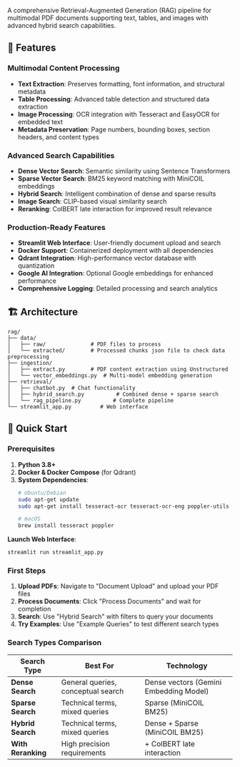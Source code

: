 A comprehensive Retrieval-Augmented Generation (RAG) pipeline for multimodal PDF documents supporting text, tables, and images with advanced hybrid search capabilities.

## 🌟 Features

### Multimodal Content Processing
- **Text Extraction**: Preserves formatting, font information, and structural metadata
- **Table Processing**: Advanced table detection and structured data extraction  
- **Image Processing**: OCR integration with Tesseract and EasyOCR for embedded text
- **Metadata Preservation**: Page numbers, bounding boxes, section headers, and content types

### Advanced Search Capabilities
- **Dense Vector Search**: Semantic similarity using Sentence Transformers
- **Sparse Vector Search**: BM25 keyword matching with MiniCOIL embeddings
- **Hybrid Search**: Intelligent combination of dense and sparse results
- **Image Search**: CLIP-based visual similarity search
- **Reranking**: ColBERT late interaction for improved result relevance

### Production-Ready Features
- **Streamlit Web Interface**: User-friendly document upload and search
- **Docker Support**: Containerized deployment with all dependencies
- **Qdrant Integration**: High-performance vector database with quantization
- **Google AI Integration**: Optional Google embeddings for enhanced performance
- **Comprehensive Logging**: Detailed processing and search analytics

## 🏗️ Architecture

```
rag/
├── data/
│   ├── raw/              # PDF files to process
│   └── extracted/        # Processed chunks json file to check data preprocessing
├── ingestion/
│   ├── extract.py        # PDF content extraction using Unstructured
│   └── vector_embeddings.py  # Multi-model embedding generation
├── retrieval/
│   ├── chatbot.py  # Chat functionality
│   ├── hybrid_search.py          # Combined dense + sparse search
│   └── rag_pipeline.py          # Complete pipeline
└── streamlit_app.py         # Web interface
```

## 🚀 Quick Start

### Prerequisites

1. **Python 3.8+**
2. **Docker & Docker Compose** (for Qdrant)
3. **System Dependencies**:
   ```bash
   # Ubuntu/Debian
   sudo apt-get update
   sudo apt-get install tesseract-ocr tesseract-ocr-eng poppler-utils
   
   # macOS
   brew install tesseract poppler
   ```

**Launch Web Interface**:
   ```bash
   streamlit run streamlit_app.py
   ```

### First Steps

1. **Upload PDFs**: Navigate to "Document Upload" and upload your PDF files
2. **Process Documents**: Click "Process Documents" and wait for completion
3. **Search**: Use "Hybrid Search" with filters to query your documents
4. **Try Examples**: Use "Example Queries" to test different search types


### Search Types Comparison

| Search Type | Best For | Technology |
|-------------|----------|------------|
| **Dense Search** | General queries, conceptual search | Dense vectors (Gemini Embedding Model) |
| **Sparse Search** | Technical terms, mixed queries | Sparse (MiniCOIL BM25) |
| **Hybrid Search** | Technical terms, mixed queries | Dense + Sparse (MiniCOIL BM25) |
| **With Reranking** | High precision requirements | + ColBERT late interaction |



